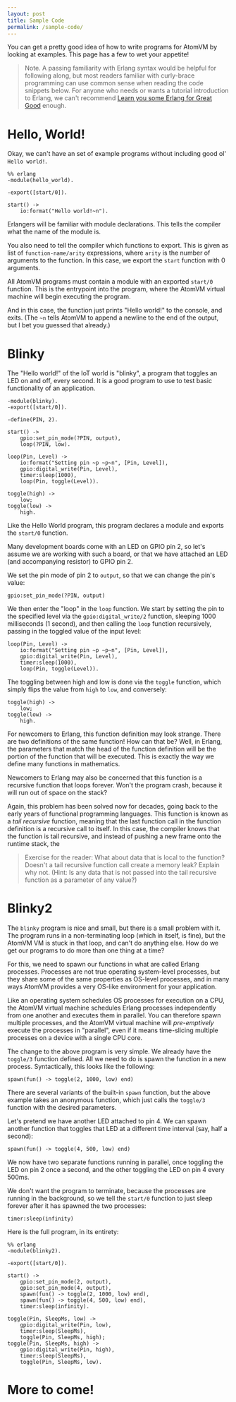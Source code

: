 ```yaml
---
layout: post
title: Sample Code
permalink: /sample-code/
---
```


You can get a pretty good idea of how to write programs for AtomVM by looking at examples.  This page has a few to wet your appetite!

> Note. A passing familiarity with Erlang syntax would be helpful for following along, but most readers familiar with curly-brace programming can use common sense when reading the code snippets below.  For anyone who needs or wants a tutorial introduction to Erlang, we can't recommend [Learn you some Erlang for Great Good](https://learnyousomeerlang.com) enough.

# Hello, World!

Okay, we can't have an set of example programs without including good ol' `Hello world!`.

    %% erlang
    -module(hello_world).

    -export([start/0]).

    start() ->
        io:format("Hello world!~n").

Erlangers will be familiar with module declarations.  This tells the compiler what the name of the module is.

You also need to tell the compiler which functions to export.  This is given as list of `function-name/arity` expressions, where `arity` is the number of arguments to the function.  In this case, we export the `start` function with 0 arguments.

All AtomVM programs must contain a module with an exported `start/0` function.  This is the entrypoint into the program, where the AtomVM virtual machine will begin executing the program.

And in this case, the function just prints "Hello world!" to the console, and exits.  (The `~n` tells AtomVM to append a newline to the end of the output, but I bet you guessed that already.)

# Blinky

The "Hello world!" of the IoT world is "blinky", a program that toggles an LED on and off, every second.  It is a good program to use to test basic functionality of an application.

    -module(blinky).
    -export([start/0]).

    -define(PIN, 2).

    start() ->
        gpio:set_pin_mode(?PIN, output),
        loop(?PIN, low).

    loop(Pin, Level) ->
        io:format("Setting pin ~p ~p~n", [Pin, Level]),
        gpio:digital_write(Pin, Level),
        timer:sleep(1000),
        loop(Pin, toggle(Level)).

    toggle(high) ->
        low;
    toggle(low) ->
        high.

Like the Hello World program, this program declares a module and exports the `start/0` function.

Many development boards come with an LED on GPIO pin 2, so let's assume we are working with such a board, or that we have attached an LED (and accompanying resistor) to GPIO pin 2.

We set the pin mode of pin 2 to `output`, so that we can change the pin's value:

    gpio:set_pin_mode(?PIN, output)

We then enter the "loop" in the `loop` function.  We start by setting the pin to the specified level via the `gpio:digital_write/2` function, sleeping 1000 milliseconds (1 second), and then calling the `loop` function recursively, passing in the toggled value of the input level:

    loop(Pin, Level) ->
        io:format("Setting pin ~p ~p~n", [Pin, Level]),
        gpio:digital_write(Pin, Level),
        timer:sleep(1000),
        loop(Pin, toggle(Level)).

The toggling between high and low is done via the `toggle` function, which simply flips the value from `high` to `low`, and conversely:

    toggle(high) ->
        low;
    toggle(low) ->
        high.

For newcomers to Erlang, this function definition may look strange.  There are two definitions of the same function!  How can that be?  Well, in Erlang, the parameters that match the head of the function definition will be the portion of the function that will be executed.  This is exactly the way we define many functions in mathematics.

Newcomers to Erlang may also be concerned that this function is a recursive function that loops forever.  Won't the program crash, because it will run out of space on the stack?

Again, this problem has been solved now for decades, going back to the early years of functional programming languages.  This function is known as a _tail recursive_ function, meaning that the last function call in the function definition is a recursive call to itself.  In this case, the compiler knows that the function is tail recursive, and instead of pushing a new frame onto the runtime stack, the

> Exercise for the reader: What about data that is local to the function?  Doesn't a tail recursive function call create a memory leak?  Explain why not.  (Hint: Is any data that is not passed into the tail recursive function as a parameter of any value?)

# Blinky2

The `blinky` program is nice and small, but there is a small problem with it.  The program runs in a non-terminating loop (which in itself, is fine), but the AtomVM VM is stuck in that loop, and can't do anything else.  How do we get our programs to do more than one thing at a time?

For this, we need to spawn our functions in what are called Erlang processes.  Processes are not true operating system-level processes, but they share some of the same properties as OS-level processes, and in many ways AtomVM provides a very OS-like environment for your application.

Like an operating system schedules OS processes for execution on a CPU, the AtomVM virtual machine schedules Erlang processes independently from one another and executes them in parallel.  You can therefore spawn multiple processes, and the AtomVM virtual machine will _pre-emptively_ execute the processes in "parallel", even if it means time-slicing multiple processes on a device with a single CPU core.

The change to the above program is very simple.  We already have the `toggle/3` function defined.  All we need to do is spawn the function in a new process.  Syntactically, this looks like the following:

    spawn(fun() -> toggle(2, 1000, low) end)

There are several variants of the built-in `spawn` function, but the above example takes an anonymous function, which just calls the `toggle/3` function with the desired parameters.

Let's pretend we have another LED attached to pin 4.  We can spawn another function that toggles that LED at a different time interval (say, half a second):

    spawn(fun() -> toggle(4, 500, low) end)

We now have two separate functions running in parallel, once toggling the LED on pin 2 once a second, and the other toggling the LED on pin 4 every 500ms.

We don't want the program to terminate, because the processes are running in the background, so we tell the `start/0` function to just sleep forever after it has spawned the two processes:

    timer:sleep(infinity)

Here is the full program, in its entirety:

    %% erlang
    -module(blinky2).

    -export([start/0]).

    start() ->
        gpio:set_pin_mode(2, output),
        gpio:set_pin_mode(4, output),
        spawn(fun() -> toggle(2, 1000, low) end),
        spawn(fun() -> toggle(4, 500, low) end),
        timer:sleep(infinity).

    toggle(Pin, SleepMs, low) ->
        gpio:digital_write(Pin, low),
        timer:sleep(SleepMs),
        toggle(Pin, SleepMs, high);
    toggle(Pin, SleepMs, high) ->
        gpio:digital_write(Pin, high),
        timer:sleep(SleepMs),
        toggle(Pin, SleepMs, low).





# More to come!
